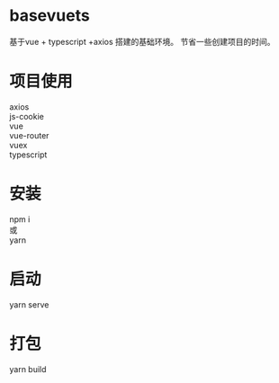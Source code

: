 # basevuets
基于vue + typescript +axios 搭建的基础环境。
节省一些创建项目的时间。
  

# 项目使用
 axios   
 js-cookie  
 vue  
 vue-router  
 vuex  
 typescript  

 # 安装
  npm i   
  或  
  yarn  

# 启动
yarn serve
# 打包
yarn build
